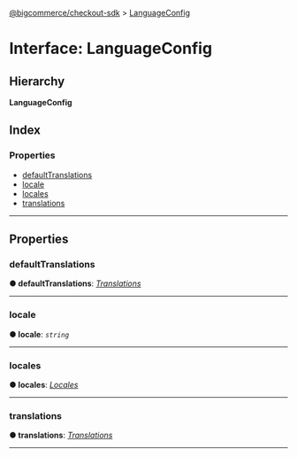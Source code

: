 [@bigcommerce/checkout-sdk](../README.md) > [LanguageConfig](../interfaces/languageconfig.md)

# Interface: LanguageConfig

## Hierarchy

**LanguageConfig**

## Index

### Properties

* [defaultTranslations](languageconfig.md#defaulttranslations)
* [locale](languageconfig.md#locale)
* [locales](languageconfig.md#locales)
* [translations](languageconfig.md#translations)

---

## Properties

<a id="defaulttranslations"></a>

###  defaultTranslations

**● defaultTranslations**: *[Translations](translations.md)*

___
<a id="locale"></a>

###  locale

**● locale**: *`string`*

___
<a id="locales"></a>

###  locales

**● locales**: *[Locales](locales.md)*

___
<a id="translations"></a>

###  translations

**● translations**: *[Translations](translations.md)*

___


